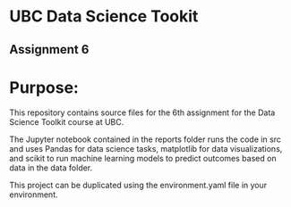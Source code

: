 # UBC Data Science Tookit
## Assignment 6

# Purpose:

This repository contains source files for the 6th assignment for the Data Science Toolkit course at UBC.

The Jupyter notebook contained in the reports folder runs the code in src and uses Pandas for data science tasks, matplotlib for data visualizations, and scikit to run machine learning models to predict outcomes based on data in the data folder.

This project can be duplicated using the environment.yaml file in your environment.